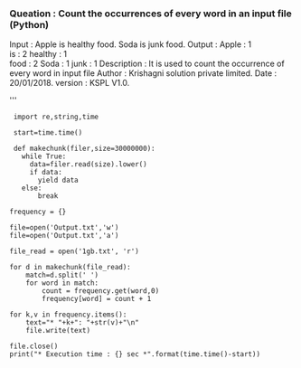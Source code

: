 ### Queation : Count the occurrences of every word in an input file (Python) 

Input       : Apple is healthy food. Soda is junk food.
Output      : 
Apple       : 1          
is          : 2
healthy     : 1          
food        : 2
Soda        : 1
junk        : 1
Description : It is used to count the occurrence of every word in input file 
Author      : Krishagni solution private limited.
Date        : 20/01/2018.
version     : KSPL V1.0.
              
           
   '''
   
   
     import re,string,time

     start=time.time()

     def makechunk(filer,size=30000000):
       while True:
         data=filer.read(size).lower()
         if data:
           yield data
       else:
           break
       
    frequency = {}

    file=open('Output.txt','w')
    file=open('Output.txt','a')

    file_read = open('1gb.txt', 'r')

    for d in makechunk(file_read):
        match=d.split(' ')
        for word in match:
            count = frequency.get(word,0)
            frequency[word] = count + 1
   
    for k,v in frequency.items():
        text="* "+k+": "+str(v)+"\n"
        file.write(text)
   
    file.close()
    print("* Execution time : {} sec *".format(time.time()-start))
     
